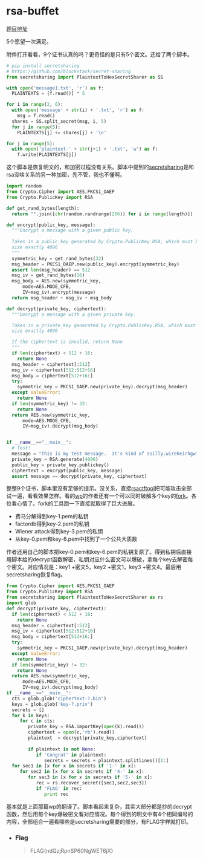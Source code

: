 # rsa-buffet

[题目地址](https://adworld.xctf.org.cn/challenges/details?hash=a1e50a10-7c7f-4124-8223-a0981a69ee21_2)

5个愿望一次满足。

附件打开看看，9个证书认真的吗？更奇怪的是只有5个密文。还给了两个脚本。

```python
# pip install secretsharing
# https://github.com/blockstack/secret-sharing
from secretsharing import PlaintextToHexSecretSharer as SS

with open('message1.txt', 'r') as f:
  PLAINTEXTS = [f.read()] * 5

for i in range(2, 6):
  with open('message' + str(i) + '.txt', 'r') as f:
    msg = f.read()
  shares = SS.split_secret(msg, i, 5)
  for j in range(5):
    PLAINTEXTS[j] += shares[j] + '\n'

for j in range(5):
  with open('plaintext-' + str(j+1) + '.txt', 'w') as f:
    f.write(PLAINTEXTS[j])
```

这个脚本是恢复明文的，和加密过程没有关系。脚本中提到的[secretsharing](https://zhuanlan.zhihu.com/p/44999983)是和rsa没啥关系的另一种加密，先不管，我也不懂啊。

```python
import random
from Crypto.Cipher import AES,PKCS1_OAEP
from Crypto.PublicKey import RSA

def get_rand_bytes(length):
  return "".join([chr(random.randrange(256)) for i in range(length)])

def encrypt(public_key, message):
  """Encrypt a message with a given public key.
  
  Takes in a public_key generated by Crypto.PublicKey.RSA, which must be of
  size exactly 4096
  """
  symmetric_key = get_rand_bytes(32)
  msg_header = PKCS1_OAEP.new(public_key).encrypt(symmetric_key)
  assert len(msg_header) == 512
  msg_iv = get_rand_bytes(16)
  msg_body = AES.new(symmetric_key,
      mode=AES.MODE_CFB,
      IV=msg_iv).encrypt(message)
  return msg_header + msg_iv + msg_body

def decrypt(private_key, ciphertext):
  """Decrypt a message with a given private key.

  Takes in a private_key generated by Crypto.PublicKey.RSA, which must be of
  size exactly 4096

  If the ciphertext is invalid, return None
  """
  if len(ciphertext) < 512 + 16:
    return None
  msg_header = ciphertext[:512]
  msg_iv = ciphertext[512:512+16]
  msg_body = ciphertext[512+16:]
  try:
    symmetric_key = PKCS1_OAEP.new(private_key).decrypt(msg_header)
  except ValueError:
    return None
  if len(symmetric_key) != 32:
    return None
  return AES.new(symmetric_key,
      mode=AES.MODE_CFB,
      IV=msg_iv).decrypt(msg_body)


if __name__=="__main__":
  # Test!
  message = "This is my test message.  It's kind of ssilly.wireheirhgwieruhgwieurghwiregsilly.wireheirhgwieruhgwieurghwiregsilly.wireheirhgwieruhgwieurghwiregsilly.wireheirhgwieruhgwieurghwiregsilly.wireheirhgwieruhgwieurghwiregsilly.wireheirhgwieruhgwieurghwiregsilly.wireheirhgwieruhgwieurghwiregsilly.wireheirhgwieruhgwieurghwiregsilly.wireheirhgwieruhgwieurghwiregsilly.wireheirhgwieruhgwieurghwiregsilly.wireheirhgwieruhgwieurghwiregilly.wireheirhgwieruhgwieurghwireg"
  private_key = RSA.generate(4096)
  public_key = private_key.publickey()
  ciphertext = encrypt(public_key, message)
  assert message == decrypt(private_key, ciphertext)
```

整整9个证书，脚本里没有足够的提示。没关系，直接[rsactftool](https://github.com/RsaCtfTool/RsaCtfTool)把可能攻击全部试一遍，看看效果怎样。看的[wp](https://ctf.rip/bkp2017-rsabuffet/)的作者还有一个可以同时破解多个key的[fork](https://github.com/sourcekris/RsaCtfTool)。各位看心情了。fork的工具跑一下直接就取得了巨大进展。

- 费马分解得到key-1.pem的私钥
- factordb得到key-2.pem的私钥
- Wiener attack得到key-3.pem的私钥
- 从key-0.pem和key-6.pem中找到了一个公共大质数

作者还用自己的脚本把key-0.pem和key-6.pem的私钥复原了。得到私钥后直接用脚本给的decrypt函数解密，私钥对应什么密文可以爆破，拿每个key去解密每个密文。对应情况是：key1 +密文5，key2 +密文1，key3 +密文4。最后用secretsharing恢复flag。

```python
from Crypto.Cipher import AES,PKCS1_OAEP
from Crypto.PublicKey import RSA
from secretsharing import PlaintextToHexSecretSharer as rs
import glob
def decrypt(private_key, ciphertext):
  if len(ciphertext) < 512 + 16:
    return None
  msg_header = ciphertext[:512]
  msg_iv = ciphertext[512:512+16]
  msg_body = ciphertext[512+16:]
  try:
    symmetric_key = PKCS1_OAEP.new(private_key).decrypt(msg_header)
  except ValueError:
    return None
  if len(symmetric_key) != 32:
    return None
  return AES.new(symmetric_key,
      mode=AES.MODE_CFB,
      IV=msg_iv).decrypt(msg_body)
if __name__=="__main__":
  cts = glob.glob('ciphertext-?.bin')
  keys = glob.glob('key-?.priv')
  secrets = []
  for k in keys:
     for c in cts:
        private_key = RSA.importKey(open(k).read())
        ciphertext = open(c,'rb').read()
        plaintext  = decrypt(private_key,ciphertext)
        
        if plaintext is not None:
           if 'Congrat' in plaintext:
              secrets = secrets + plaintext.splitlines()[1:]
  for sec1 in [x for x in secrets if '1-' in x]:
     for sec2 in [x for x in secrets if '4-' in x]:
        for sec3 in [x for x in secrets if '5-' in x]:
           rec = rs.recover_secret([sec1,sec2,sec3])
           if 'FLAG' in rec:
              print rec
```

基本就是上面那篇wp的翻译了。脚本看起来复杂，其实大部分都是抄的decrypt函数，然后用每个key爆破密文看对应情况。每个得到的明文中有4个相同编号的内容，全部组合一遍看哪些是secretsharing需要的部分，有FLAG字样就打印。

- ### Flag
  > FLAG{ndQzjRpnSP60NgWET6jX}